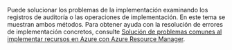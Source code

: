 Puede solucionar los problemas de la implementación examinando los registros de auditoría o las operaciones de implementación. En este tema se muestran ambos métodos. Para obtener ayuda con la resolución de errores de implementación concretos, consulte [Solución de problemas comunes al implementar recursos en Azure con Azure Resource Manager](../articles/azure-resource-manager/resource-manager-common-deployment-errors.md).

